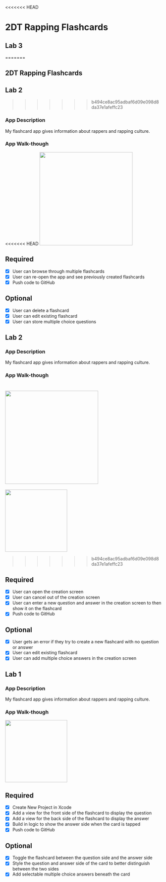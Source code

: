 <<<<<<< HEAD
# 2DT Rapping Flashcards
## Lab 3
=======
## 2DT Rapping Flashcards
## Lab 2
>>>>>>> b494ce8ac95adbaf6d09e098d8da37e1afeffc23

### App Description
My flashcard app gives information about rappers and rapping culture.

### App Walk-though
<<<<<<< HEAD
<img src="https://i.imgur.com/Q8HiaqY.gif" width=300><br>

## Required
- [x] User can browse through multiple flashcards
- [x] User can re-open the app and see previously created flashcards
- [x] Push code to GitHub
## Optional
- [x] User can delete a flashcard
- [x] User can edit existing flashcard
- [x] User can store multiple choice questions

## Lab 2

### App Description
My flashcard app gives information about rappers and rapping culture.

### App Walk-though
<img src="https://i.imgur.com/M268hME.gif" width=300><br>
=======
<img src="https://i.imgur.com/Q1lnuaM.gif" width=200><br>
>>>>>>> b494ce8ac95adbaf6d09e098d8da37e1afeffc23

## Required
- [x] User can open the creation screen
- [x] User can cancel out of the creation screen
- [x] User can enter a new question and answer in the creation screen to then show it on the flashcard
- [x] Push code to GitHub
## Optional
- [x] User gets an error if they try to create a new flashcard with no question or answer
- [x] User can edit existing flashcard
- [x] User can add multiple choice answers in the creation screen

## Lab 1

### App Description
My flashcard app gives information about rappers and rapping culture.

### App Walk-though
<img src="https://i.imgur.com/M268hME.gif" width=200><br>

## Required
- [x] Create New Project in Xcode
- [x] Add a view for the front side of the flashcard to display the question
- [x] Add a view for the back side of the flashcard to display the answer
- [x] Build in logic to show the answer side when the card is tapped
- [x] Push code to GitHub
## Optional
- [x] Toggle the flashcard between the question side and the answer side
- [x] Style the question and answer side of the card to better distinguish between the two sides
- [x] Add selectable multiple choice answers beneath the card
